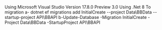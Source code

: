 Using Microsoft Visual Studio Version 17.8.0 Preview 3.0
Using .Net 8
To migration 
 a- dotnet ef migrations add InitialCreate --project Data\BBData --startup-project API\BBAPI
 b-Update-Database -Migration InitialCreate -Project Data\BBData -StartupProject API\BBAPI
